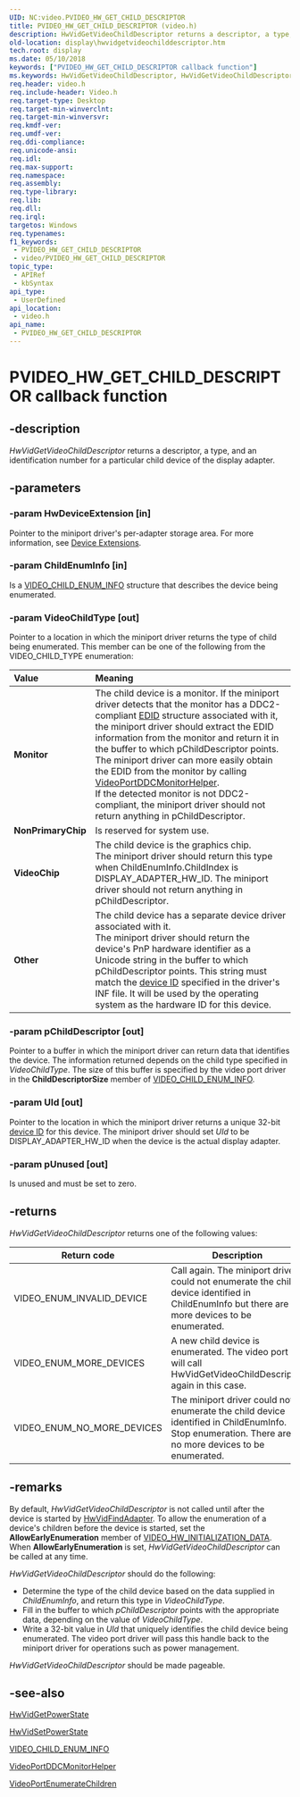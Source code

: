 ```yaml
---
UID: NC:video.PVIDEO_HW_GET_CHILD_DESCRIPTOR
title: PVIDEO_HW_GET_CHILD_DESCRIPTOR (video.h)
description: HwVidGetVideoChildDescriptor returns a descriptor, a type, and an identification number for a particular child device of the display adapter.
old-location: display\hwvidgetvideochilddescriptor.htm
tech.root: display
ms.date: 05/10/2018
keywords: ["PVIDEO_HW_GET_CHILD_DESCRIPTOR callback function"]
ms.keywords: HwVidGetVideoChildDescriptor, HwVidGetVideoChildDescriptor callback function [Display Devices], PVIDEO_HW_GET_CHILD_DESCRIPTOR, PVIDEO_HW_GET_CHILD_DESCRIPTOR callback, VideoMiniport_Functions_15898023-8b0d-4cda-8970-4aeb0a7fc444.xml, display.hwvidgetvideochilddescriptor, video/HwVidGetVideoChildDescriptor
req.header: video.h
req.include-header: Video.h
req.target-type: Desktop
req.target-min-winverclnt: 
req.target-min-winversvr: 
req.kmdf-ver: 
req.umdf-ver: 
req.ddi-compliance: 
req.unicode-ansi: 
req.idl: 
req.max-support: 
req.namespace: 
req.assembly: 
req.type-library: 
req.lib: 
req.dll: 
req.irql: 
targetos: Windows
req.typenames: 
f1_keywords:
 - PVIDEO_HW_GET_CHILD_DESCRIPTOR
 - video/PVIDEO_HW_GET_CHILD_DESCRIPTOR
topic_type:
 - APIRef
 - kbSyntax
api_type:
 - UserDefined
api_location:
 - video.h
api_name:
 - PVIDEO_HW_GET_CHILD_DESCRIPTOR
---
```


# PVIDEO_HW_GET_CHILD_DESCRIPTOR callback function


## -description

<i>HwVidGetVideoChildDescriptor</i> returns a descriptor, a type, and an identification number for a particular child device of the display adapter.

## -parameters

### -param HwDeviceExtension [in]


Pointer to the miniport driver's per-adapter storage area. For more information, see <a href="/windows-hardware/drivers/kernel/device-extensions">Device Extensions</a>.

### -param ChildEnumInfo [in]


Is a <a href="/windows-hardware/drivers/ddi/video/ns-video-_video_child_enum_info">VIDEO_CHILD_ENUM_INFO</a> structure that describes the device being enumerated.

### -param VideoChildType [out]


Pointer to a location in which the miniport driver returns the type of child being enumerated. This member can be one of the following from the VIDEO_CHILD_TYPE enumeration:

| **Value** | **Meaning** |
|:--|:--|
| **Monitor** | The child device is a monitor. If the miniport driver detects that the monitor has a DDC2-compliant [EDID](/windows-hardware/drivers/)  structure associated with it, the miniport driver should extract the EDID information from the monitor and return it in the buffer to which pChildDescriptor points. The miniport driver can more easily obtain the EDID from the monitor by calling [VideoPortDDCMonitorHelper](./nf-video-videoportddcmonitorhelper.md). <br/>If the detected monitor is not DDC2-compliant, the miniport driver should not return anything in pChildDescriptor. |
| **NonPrimaryChip** | Is reserved for system use. |
| **VideoChip** | The child device is the graphics chip.<br/>The miniport driver should return this type when ChildEnumInfo.ChildIndex is DISPLAY_ADAPTER_HW_ID. The miniport driver should not return anything in pChildDescriptor. | 
| **Other** | The child device has a separate device driver associated with it.<br/>The miniport driver should return the device's PnP hardware identifier as a Unicode string in the buffer to which pChildDescriptor points. This string must match the [device ID](/windows-hardware/drivers/)  specified in the driver's INF file. It will be used by the operating system as the hardware ID for this device. |

### -param pChildDescriptor [out]


Pointer to a buffer in which the miniport driver can return data that identifies the device. The information returned depends on the child type specified in <i>VideoChildType</i>. The size of this buffer is specified by the video port driver in the <b>ChildDescriptorSize</b> member of <a href="/windows-hardware/drivers/ddi/video/ns-video-_video_child_enum_info">VIDEO_CHILD_ENUM_INFO</a>.

### -param UId [out]


Pointer to the location in which the miniport driver returns a unique 32-bit <a href="/windows-hardware/drivers/">device ID</a> for this device. The miniport driver should set <i>UId</i> to be DISPLAY_ADAPTER_HW_ID when the device is the actual display adapter.

### -param pUnused [out]


Is unused and must be set to zero.

## -returns

<i>HwVidGetVideoChildDescriptor</i> returns one of the following values:

|Return code|Description|
|--- |--- |
|VIDEO_ENUM_INVALID_DEVICE|Call again. The miniport driver could not enumerate the child device identified in ChildEnumInfo but there are more devices to be enumerated.|
|VIDEO_ENUM_MORE_DEVICES|A new child device is enumerated. The video port will call HwVidGetVideoChildDescriptor again in this case.|
|VIDEO_ENUM_NO_MORE_DEVICES|The miniport driver could not enumerate the child device identified in ChildEnumInfo. Stop enumeration. There are no more devices to be enumerated.|

## -remarks

By default, <i>HwVidGetVideoChildDescriptor</i> is not called until after the device is started by <a href="/windows-hardware/drivers/ddi/video/nc-video-pvideo_hw_find_adapter">HwVidFindAdapter</a>. To allow the enumeration of a device's children before the device is started, set the <b>AllowEarlyEnumeration</b> member of <a href="/windows-hardware/drivers/ddi/video/ns-video-_video_hw_initialization_data">VIDEO_HW_INITIALIZATION_DATA</a>. When <b>AllowEarlyEnumeration</b> is set, <i>HwVidGetVideoChildDescriptor</i> can be called at any time.

<i>HwVidGetVideoChildDescriptor</i> should do the following:

<ul>
<li>
Determine the type of the child device based on the data supplied in <i>ChildEnumInfo</i>, and return this type in <i>VideoChildType</i>.

</li>
<li>
Fill in the buffer to which <i>pChildDescriptor</i> points with the appropriate data, depending on the value of <i>VideoChildType</i>.

</li>
<li>
Write a 32-bit value in <i>UId</i> that uniquely identifies the child device being enumerated. The video port driver will pass this handle back to the miniport driver for operations such as power management.

</li>
</ul>
<i>HwVidGetVideoChildDescriptor</i> should be made pageable.

## -see-also

<a href="/windows-hardware/drivers/ddi/video/nc-video-pvideo_hw_power_get">HwVidGetPowerState</a>



<a href="/windows-hardware/drivers/ddi/video/nc-video-pvideo_hw_power_set">HwVidSetPowerState</a>



<a href="/windows-hardware/drivers/ddi/video/ns-video-_video_child_enum_info">VIDEO_CHILD_ENUM_INFO</a>



<a href="/windows-hardware/drivers/ddi/video/nf-video-videoportddcmonitorhelper">VideoPortDDCMonitorHelper</a>



<a href="/windows-hardware/drivers/ddi/video/nf-video-videoportenumeratechildren">VideoPortEnumerateChildren</a>

